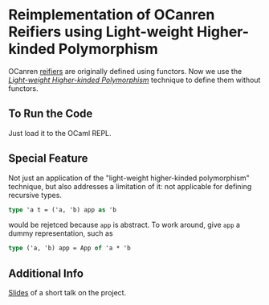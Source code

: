 # Reimplementation of OCanren Reifiers using Light-weight Higher-kinded Polymorphism

OCanren [reifiers](https://github.com/YueLiPicasso/OCanrenTutorial/blob/d4a7cdb198900bf19e21354c1d2bdddf15f4391a/Installation/ocanren/src/core/Logic.mli#L132) are originally defined using functors. Now we use the [_Light-weight Higher-kinded Polymorphism_](https://doi.org/10.1007/978-3-319-07151-0_8) technique to define them without functors. 


## To Run the Code

Just load it to the OCaml REPL.

## Special Feature

Not just an application of the "light-weight higher-kinded polymorphism" technique, but also 
addresses a limitation of it: not applicable for defining recursive types. 
```ocaml
type 'a t = ('a, 'b) app as 'b
```
would be rejetced because `app` is abstract. To work around, give `app` a dummy representation, such as
```ocaml
type ('a, 'b) app = App of 'a * 'b
```
## Additional Info

[Slides](https://yuelipicasso.github.io/Talk/ConferenceTK/yue_JBminiconf2021.pdf) of a short talk on the project.
